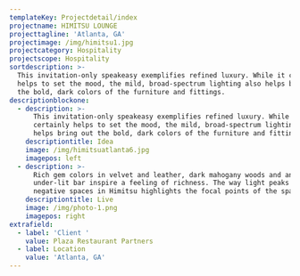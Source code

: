 ```yaml
---
templateKey: Projectdetail/index
projectname: HIMITSU LOUNGE
projecttagline: 'Atlanta, GA'
projectimage: /img/himitsu1.jpg
projectcategory: Hospitality
projectscope: Hospitality
sortdescription: >-
  This invitation-only speakeasy exemplifies refined luxury. While it certainly
  helps to set the mood, the mild, broad-spectrum lighting also helps bring out
  the bold, dark colors of the furniture and fittings.
descriptionblockone:
  - description: >-
      This invitation-only speakeasy exemplifies refined luxury. While it
      certainly helps to set the mood, the mild, broad-spectrum lighting also
      helps bring out the bold, dark colors of the furniture and fittings.
    descriptiontitle: Idea
    image: /img/himitsuatlanta6.jpg
    imagepos: left
  - description: >-
      Rich gem colors in velvet and leather, dark mahogany woods and an
      under-lit bar inspire a feeling of richness. The way light peaks from the
      negative spaces in Himitsu highlights the focal points of the space.
    descriptiontitle: Live
    image: /img/photo-1.png
    imagepos: right
extrafield:
  - label: 'Client '
    value: Plaza Restaurant Partners
  - label: Location
    value: 'Atlanta, GA'
---
```


